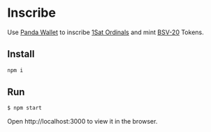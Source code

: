 # Inscribe

Use [Panda Wallet](https://github.com/Panda-Wallet/panda-wallet) to inscribe [1Sat Ordinals](https://docs.1satordinals.com/) and mint [BSV-20](https://docs.1satordinals.com/bsv20) Tokens.

## Install

```bash
npm i
```

## Run

```bash
$ npm start
```

Open http://localhost:3000 to view it in the browser.
